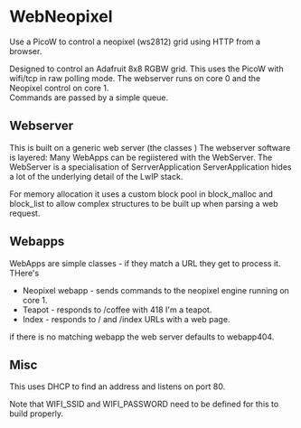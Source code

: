 # WebNeopixel
Use a PicoW to control a neopixel (ws2812) grid using HTTP from a browser.

Designed to control an Adafruit 8x8 RGBW grid. 
This uses the PicoW with wifi/tcp in raw polling mode.  The webserver runs on core 0 and the Neopixel control on core 1.  
Commands are passed by a simple queue.

## Webserver
This is built on a generic web server (the classes )
The webserver software is layered:
Many WebApps can be regiistered with the WebServer.
The WebServer is a specialisation of SerrverApplication
ServerApplication hides a lot of the underlying detail of the LwIP stack.

For memory allocation it uses a custom block pool in block_malloc and block_list to allow complex
structures to be built up when parsing a web request.

## Webapps
WebApps are simple classes - if they match a URL they get to process it.
THere's 
 * Neopixel webapp - sends commands to the neopixel engine running on core 1.
 * Teapot - responds to /coffee with 418 I'm a teapot.
 * Index - responds to / and /index URLs with a web page.

if there is no matching webapp the web server defaults to webapp404.

## Misc
This uses DHCP to find an address and listens on port 80.

Note that WIFI_SSID and WIFI_PASSWORD need to be defined for this to build properly.

